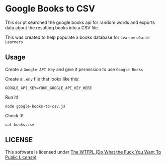 # Google Books to CSV

This script searched the google books api for random words and exports data about the resulting books into a CSV file.

This was created to help populate a books database for `LearnersGuild` `Learners`

## Usage

Create a `Google API Key` and give it permission to use `Google Books`

Create a `.env` file that looks like this:

```
GOOGLE_API_KEY=YOUR_GOOGLE_API_KEY_HERE
```

Run it!

```
node google-books-to-csv.js
```

Check It!

```
cat books.csv
```


## LICENSE

This software is licensed under [The WTFPL (Do What the Fuck You Want To Public License)](https://en.wikipedia.org/wiki/WTFPL)
